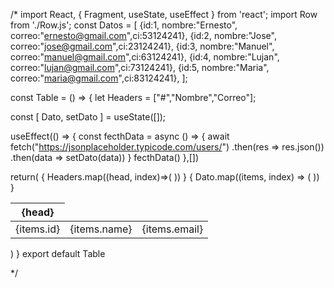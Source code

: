 /*
import React, { Fragment, useState, useEffect } from 'react';
import Row from './Row.js';
const Datos = [
  {id:1, nombre:"Ernesto", correo:"ernesto@gmail.com",ci:53124241},
  {id:2, nombre:"Jose", correo:"jose@gmail.com",ci:23124241},
  {id:3, nombre:"Manuel", correo:"manuel@gmail.com",ci:63124241},
  {id:4, nombre:"Lujan", correo:"lujan@gmail.com",ci:73124241},
  {id:5, nombre:"Maria", correo:"maria@gmail.com",ci:83124241},
];

const Table = () => {
let Headers = ["#","Nombre","Correo"];


const [ Dato, setDato ] = useState([]);

useEffect(() => {
  const fecthData = async () => {
    await fetch("https://jsonplaceholder.typicode.com/users/")
    .then(res => res.json())
    .then(data => setDato(data))
  }
fecthData()
},[])

  return(
    <Fragment>
    <table className="table table-striped" >
    <thead>
    <tr className="bg-warning">
    {
      Headers.map((head, index)=>(
        <th key={index}>{head}</th>
      ))
    }
    </tr>
    </thead>
    <tbody>
    {
      Dato.map((items, index) => (
        <tr key={index}>
        <td>{items.id}</td>
        <td>{items.name}</td>
        <td>{items.email}</td>
        </tr>
      ))
    }
    </tbody>
    </table>
    </Fragment>
  )
}
export default Table


*/
